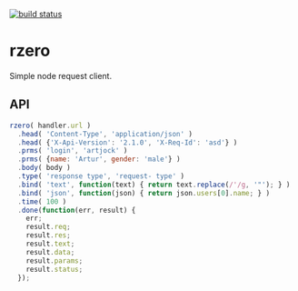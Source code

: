 [![build status](https://secure.travis-ci.org/artjock/rzero.png)](http://travis-ci.org/artjock/rzero)

rzero
=====

Simple node request client.

## API

```javascript
rzero( handler.url )
  .head( 'Content-Type', 'application/json' )
  .head( {'X-Api-Version': '2.1.0', 'X-Req-Id': 'asd'} )
  .prms( 'login', 'artjock' )
  .prms( {name: 'Artur', gender: 'male'} )
  .body( body )
  .type( 'response type', 'request- type' )
  .bind( 'text', function(text) { return text.replace(/'/g, '"'); } )
  .bind( 'json', function(json) { return json.users[0].name; } )
  .time( 100 )
  .done(function(err, result) {
    err;
    result.req;
    result.res;
    result.text;
    result.data;
    result.params;
    result.status;
  });
```
